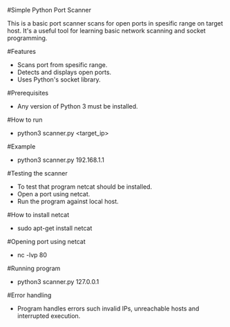 #Simple Python Port Scanner

This is a basic port scanner scans for open ports in spesific range on target host.
It's a useful tool for learning basic network scanning and socket programming.

#Features
- Scans port from spesific range.
- Detects and displays open ports.
- Uses Python's socket library.

#Prerequisites
- Any version of Python 3 must be installed.

#How to run
- python3 scanner.py <target_ip>

#Example
- python3 scanner.py 192.168.1.1

#Testing the scanner
- To test that program netcat should be installed.
- Open a port using netcat.
- Run the program against local host.

#How to install netcat
- sudo apt-get install netcat

#Opening port using netcat
- nc -lvp 80

#Running program
- python3 scanner.py 127.0.0.1

#Error handling
- Program handles errors such invalid IPs, unreachable hosts and interrupted execution.
